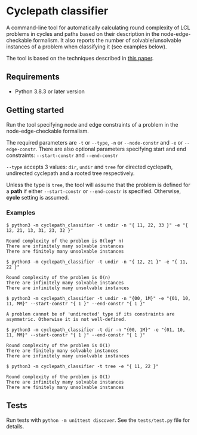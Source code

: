 # Cyclepath classifier

A command-line tool for automatically calculating round complexity of LCL problems in cycles and paths based on their description in the node-edge-checkable formalism. It also reports the number of solvable/unsolvable instances of a problem when classifying it (see examples below).

The tool is based on the techniques described in [this paper](https://arxiv.org/abs/2002.07659).

## Requirements

* Python 3.8.3 or later version

## Getting started

Run the tool specifying node and edge constraints of a problem in the node-edge-checkable formalism.

The required parameters are `-t` or `--type`, `-n` or `--node-constr` and `-e` or `--edge-constr`.
There are also optional parameters specifying start and end constraints: `--start-constr` and `--end-constr`

`--type` accepts 3 values: `dir`, `undir` and `tree` for directed cyclepath, undirected cyclepath and a rooted tree respectively.

Unless the type is `tree`, the tool will assume that the problem is defined for a **path** if either `--start-constr` or `--end-constr` is specified. Otherwise, **cycle** setting is assumed.

### Examples

```
$ python3 -m cyclepath_classifier -t undir -n "{ 11, 22, 33 }" -e "{ 12, 21, 13, 31, 23, 32 }"

Round complexity of the problem is Θ(log* n)
There are infinitely many solvable instances
There are finitely many unsolvable instances
```

```
$ python3 -m cyclepath_classifier -t undir -n "{ 12, 21 }" -e "{ 11, 22 }"

Round complexity of the problem is Θ(n)
There are infinitely many solvable instances
There are infinitely many unsolvable instances
```

```
$ python3 -m cyclepath_classifier -t undir -n "{00, 1M}" -e "{01, 10, 11, MM}" --start-constr "{ 1 }" --end-constr "{ 1 }"

A problem cannot be of 'undirected' type if its constraints are asymmetric. Otherwise it is not well-defined.
```

```
$ python3 -m cyclepath_classifier -t dir -n "{00, 1M}" -e "{01, 10, 11, MM}" --start-constr "{ 1 }" --end-constr "{ 1 }"

Round complexity of the problem is O(1)
There are finitely many solvable instances
There are infinitely many unsolvable instances
```

```
$ python3 -m cyclepath_classifier -t tree -e "{ 11, 22 }"

Round complexity of the problem is O(1)
There are infinitely many solvable instances
There are finitely many unsolvable instances
```

## Tests

Run tests with `python -m unittest discover`. See the `tests/test.py` file for details.
